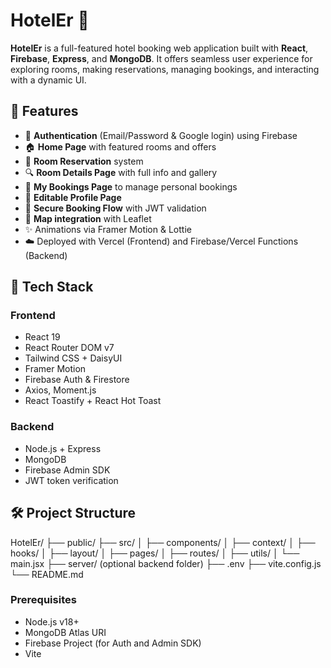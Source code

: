 # HotelEr 🏨

**HotelEr** is a full-featured hotel booking web application built with **React**, **Firebase**, **Express**, and **MongoDB**. It offers seamless user experience for exploring rooms, making reservations, managing bookings, and interacting with a dynamic UI.

## 🌟 Features

- 🔐 **Authentication** (Email/Password & Google login) using Firebase
- 🏠 **Home Page** with featured rooms and offers
- 📅 **Room Reservation** system
- 🔍 **Room Details Page** with full info and gallery
- 📖 **My Bookings Page** to manage personal bookings
- 👤 **Editable Profile Page**
- 🧾 **Secure Booking Flow** with JWT validation
- 📍 **Map integration** with Leaflet
- ✨ Animations via Framer Motion & Lottie
- ☁️ Deployed with Vercel (Frontend) and Firebase/Vercel Functions (Backend)

## 🔧 Tech Stack

### Frontend
- React 19
- React Router DOM v7
- Tailwind CSS + DaisyUI
- Framer Motion
- Firebase Auth & Firestore
- Axios, Moment.js
- React Toastify + React Hot Toast

### Backend
- Node.js + Express
- MongoDB
- Firebase Admin SDK
- JWT token verification

## 🛠️ Project Structure
HotelEr/
├── public/
├── src/
│   ├── components/
│   ├── context/
│   ├── hooks/
│   ├── layout/
│   ├── pages/
│   ├── routes/
│   ├── utils/
│   └── main.jsx
├── server/ (optional backend folder)
├── .env
├── vite.config.js
└── README.md


### Prerequisites
- Node.js v18+
- MongoDB Atlas URI
- Firebase Project (for Auth and Admin SDK)
- Vite
